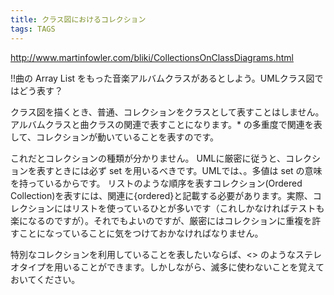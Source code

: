 ```yaml
---
title: クラス図におけるコレクション
tags: TAGS
---
```


http://www.martinfowler.com/bliki/CollectionsOnClassDiagrams.html

!!曲の Array List をもった音楽アルバムクラスがあるとしよう。UMLクラス図ではどう表す？

クラス図を描くとき、普通、コレクションをクラスとして表すことはしません。アルバムクラスと曲クラスの関連で表すことになります。* の多重度で関連を表して、コレクションが動いていることを表すのです。

これだとコレクションの種類が分かりません。
UMLに厳密に従うと、コレクションを表すときには必ず set を用いるべきです。UMLでは、。多値は set の意味を持っているからです。
リストのような順序を表すコレクション(Ordered Collection)を表すには、関連に{ordered}と記載する必要があります。実際、コレクションにはリストを使っているひとが多いです（これしかなければテストも楽になるのですが）。それでもよいのですが、厳密にはコレクションに重複を許すことになっていることに気をつけておかなければなりません。

特別なコレクションを利用していることを表したいならば、<<doubly linked list>> のようなステレオタイプを用いることができます。しかしながら、滅多に使わないことを覚えておいてください。

